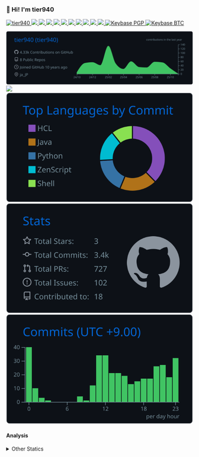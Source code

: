 ### 👋 Hi! I'm tier940

<p align="left"> 
  <a href="https://github.com/tier940/tier940/">
    <img src="https://komarev.com/ghpvc/?username=tier940" alt="tier940" />
  </a>
  <a href="http://twitter.com/tier940">
    <img height="20" src="https://img.shields.io/twitter/follow/tier940?label=Twitter&logo=twitter&style=flat" />
  </a>
  <a href="https://github.com/tier940">
    <img height="20" src="https://img.shields.io/github/followers/tier940?label=follow&logo=github&style=flat" />
  </a>
  <a href="https://www.reddit.com/user/tier940">
    <img height="20" src="https://img.shields.io/reddit/user-karma/combined/tier940?label=Reddit&logo=reddit&style=flat" />
  </a>
  <a href="https://stackoverflow.com/users/17317833/tier940">
    <img height="20" src="https://img.shields.io/stackexchange/stackoverflow/r/17317833?label=StackOverflow&logo=stack-overflow&style=flat" />
  </a>
  <a href="https://zenn.dev/tier940">
    <img height="20" src="https://zenn.badge.nikaera.com/s/tier940/likes" />
  </a>
  <a href="https://zenn.dev/tier940">
    <img height="20" src="https://zenn.badge.nikaera.com/s/tier940/followers" />
  </a>
  <a href="https://zenn.dev/tier940">
    <img height="20" src="https://zenn.badge.nikaera.com/s/tier940/articles" />
  </a>
  <a href="http://qiita.com/tier940">
    <img height="20" src="https://qiita-badge.apiapi.app/s/tier940/posts.svg" />
  </a>
  <a href="http://qiita.com/tier940">
    <img height="20" src="https://qiita-badge.apiapi.app/s/tier940/contributions.svg" />
  </a>
  <a href="https://github.com/tier940/tier940/">
    <img height="20" src="https://github.com/tier940/tier940/actions/workflows/main.yml/badge.svg" />
  </a>
  <a href="https://keybase.io/tier940">
    <img alt="Keybase PGP" src="https://img.shields.io/keybase/pgp/tier940">
  </a>
  <a href="https://keybase.io/tier940">
    <img alt="Keybase BTC" src="https://img.shields.io/keybase/btc/tier940">
  </a>
</p>

[![](https://raw.githubusercontent.com/tier940/tier940/main/profile-summary-card-output/github_dark/0-profile-details.svg)](https://github.com/vn7n24fzkq/github-profile-summary-cards)
[![](https://raw.githubusercontent.com/tier940/tier940/main/profile-summary-card-output/github_dark/1-repos-per-language.svg)](https://github.com/vn7n24fzkq/github-profile-summary-cards) [![](https://raw.githubusercontent.com/tier940/tier940/main/profile-summary-card-output/github_dark/2-most-commit-language.svg)](https://github.com/vn7n24fzkq/github-profile-summary-cards)
[![](https://raw.githubusercontent.com/tier940/tier940/main/profile-summary-card-output/github_dark/3-stats.svg)](https://github.com/vn7n24fzkq/github-profile-summary-cards) [![](https://raw.githubusercontent.com/tier940/tier940/main/profile-summary-card-output/github_dark/4-productive-time.svg)](https://github.com/vn7n24fzkq/github-profile-summary-cards)


#### Analysis
<!-- <img height="150" src="https://github.com/tier940/tier940/blob/master/images/stat.svg" alt="Alternative Text"/> -->

<details>
  <summary>Other Statics</summary>
  <!--START_SECTION:waka-->
![Code Time](http://img.shields.io/badge/Code%20Time-2%2C861%20hrs%2025%20mins-blue)

**🐱 My GitHub Data** 

> 📦 18.7 kB Used in GitHub's Storage 
 > 
> 💼 Opted to Hire
 > 
> 📜 10 Public Repositories 
 > 
> 🔑 1 Private Repositories 
 > 
**I'm an Early 🐤** 

```text
🌞 Morning                1197 commits        ████░░░░░░░░░░░░░░░░░░░░░   15.20 % 
🌆 Daytime                2952 commits        █████████░░░░░░░░░░░░░░░░   37.49 % 
🌃 Evening                2885 commits        █████████░░░░░░░░░░░░░░░░   36.63 % 
🌙 Night                  841 commits         ███░░░░░░░░░░░░░░░░░░░░░░   10.68 % 
```
📅 **I'm Most Productive on Saturday** 

```text
Monday                   830 commits         ███░░░░░░░░░░░░░░░░░░░░░░   10.54 % 
Tuesday                  1402 commits        ████░░░░░░░░░░░░░░░░░░░░░   17.80 % 
Wednesday                850 commits         ███░░░░░░░░░░░░░░░░░░░░░░   10.79 % 
Thursday                 948 commits         ███░░░░░░░░░░░░░░░░░░░░░░   12.04 % 
Friday                   1014 commits        ███░░░░░░░░░░░░░░░░░░░░░░   12.88 % 
Saturday                 1625 commits        █████░░░░░░░░░░░░░░░░░░░░   20.63 % 
Sunday                   1206 commits        ████░░░░░░░░░░░░░░░░░░░░░   15.31 % 
```


📊 **This Week I Spent My Time On** 

```text
🕑︎ Time Zone: Asia/Tokyo

💬 Programming Languages: 
Java                     15 hrs 12 mins      ██████████████████░░░░░░░   74.00 % 
Other                    1 hr 23 mins        ██░░░░░░░░░░░░░░░░░░░░░░░   06.74 % 
MCLang                   41 mins             █░░░░░░░░░░░░░░░░░░░░░░░░   03.37 % 
Java Properties          29 mins             █░░░░░░░░░░░░░░░░░░░░░░░░   02.43 % 
YAML                     27 mins             █░░░░░░░░░░░░░░░░░░░░░░░░   02.25 % 

🔥 Editors: 
IntelliJ                 17 hrs 10 mins      █████████████████████░░░░   83.57 % 
VS Code                  3 hrs 22 mins       ████░░░░░░░░░░░░░░░░░░░░░   16.43 % 

💻 Operating System: 
Windows                  20 hrs 32 mins      █████████████████████████   100.00 % 
Linux                    0 secs              ░░░░░░░░░░░░░░░░░░░░░░░░░   00.00 % 
```

**I Mostly Code in Java** 

```text
Java                     11 repos            ███████████░░░░░░░░░░░░░░   44.00 % 
ZenScript                3 repos             ███░░░░░░░░░░░░░░░░░░░░░░   12.00 % 
HCL                      2 repos             ██░░░░░░░░░░░░░░░░░░░░░░░   08.00 % 
HTML                     1 repo              █░░░░░░░░░░░░░░░░░░░░░░░░   04.00 % 
Dockerfile               1 repo              █░░░░░░░░░░░░░░░░░░░░░░░░   04.00 % 
```



**Timeline**

![Lines of Code chart](https://raw.githubusercontent.com/tier940/tier940/main/assets/bar_graph.png)


 Last Updated on 07/11/2023 00:11:34 UTC
<!--END_SECTION:waka-->
</details>
